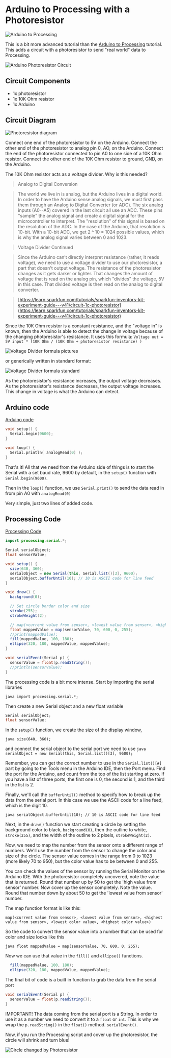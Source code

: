 # Arduino to Processing with a Photoresistor

![Arduino to Processing](resources/arduino-processing.png)

This is a bit more advanced tutorial than the [Arduino to Processing](arduino-to-processing.md) tutorial. This adds a circuit with a photoresistor to send "real world" data to Processing.

![Arduino Photoresistor Circuit](resources/arduino-photoresistor.jpg)

## Circuit Components

- 1x photoresistor
- 1x 10K Ohm resistor
- 1x Arduino

## Circuit Diagram

![Photoresistor diagram](resources/photoresistor_bb.png)

Connect one end of the photoresistor to 5V on the Arduino.
Connect the other end of the photoresistor to analog pin 0, AO, on the Arduino.
Connect the end of the photoresistor connected to pin A0 to one side of a 10K Ohm resistor.
Connect the other end of the 10K Ohm resistor to ground, GND, on the Arduino.

The 10K Ohm resistor acts as a voltage divider. Why is this needed?

> Analog to Digital Conversion

> The world we live in is analog, but the Arduino lives in a digital world. In order to have the Arduino sense analog signals, we must first pass them through an Analog to Digital Converter (or ADC). The six analog inputs (A0--A5) covered in the last circuit all use an ADC. These pins "sample" the analog signal and create a digital signal for the microcontroller to interpret. The "resolution" of this signal is based on the resolution of the ADC. In the case of the Arduino, that resolution is 10-bit. With a 10-bit ADC, we get 2 ^ 10 = 1024 possible values, which is why the analog signal varies between 0 and 1023.

> Voltage Divider Continued

> Since the Arduino can’t directly interpret resistance (rather, it reads voltage), we need to use a voltage divider to use our photoresistor, a part that doesn't output voltage. The resistance of the photoresistor changes as it gets darker or lighter. That changes the amount of voltage that is read on the analog pin, which "divides" the voltage, 5V in this case. That divided voltage is then read on the analog to digital converter.

> [https://learn.sparkfun.com/tutorials/sparkfun-inventors-kit-experiment-guide---v41/circuit-1c-photoresistor](https://learn.sparkfun.com/tutorials/sparkfun-inventors-kit-experiment-guide---v41/circuit-1c-photoresistor)

Since the 10K Ohm resistor is a constant resistance, and the "voltage in" is
known, then the Arduino is able to detect the change in voltage because of the
changing photoresistor's resistance. It uses this formula: `Voltage out = 5V input * (10K Ohm / (10K Ohm + photoresistor resistance) )`

![Voltage Divider formula pictures](resources/voltageDividerFormula.png)

or generically written in standard format:

![Voltage Divider formula standard](resources/voltage_divider_formula.png)

As the photoresistor's resistance increases, the output voltage decreases. As the photoresistor's resistance decreases, the output voltage increases. This change in voltage is what the Arduino can detect.

## Arduino code

[Arduino code](arduinoToProcessingPhotoresistor/arduinoToProcessingPhotoresistor.ino)

```c++
void setup() {
  Serial.begin(9600);
}

void loop() {
  Serial.println( analogRead(0) );
}
```

That's it! All that we need from the Arduino side of things is to start the Serial with a set baud rate, 9600 by default, in the `setup()` function with `Serial.begin(9600)`.

Then in the `loop()` function, we use `Serial.print()` to send the data read in from pin A0 with `analogRead(0)`

Very simple, just two lines of added code.

## Processing Code

[Processing Code](processingFromArduinoPhotoresistor/processingFromArduinoPhotoresistor.pde)

```java
import processing.serial.*;

Serial serialObject;
float sensorValue;

void setup() {
  size(640, 360);
  serialObject = new Serial(this, Serial.list()[3], 9600);
  serialObject.bufferUntil(10); // 10 is ASCII code for line feed
}

void draw() {
  background(0);

  // Set circle border color and size
  stroke(255);
  strokeWeight(2);

  // map(<current value from sensor>, <lowest value from sensor>, <highest value from sensor>, <lowest color value>, <highest color value>)
  float mappedValue = map(sensorValue, 70, 600, 0, 255);
  //print(mappedValue);
  fill(mappedValue, 100, 180);
  ellipse(320, 180, mappedValue, mappedValue);
}

void serialEvent(Serial p) {
  sensorValue = float(p.readString());
  //println(sensorValue);
}
```

The processing code is a bit more intense. Start by importing the serial libraries

`java import processing.serial.*;`

Then create a new Serial object and a new float variable

```java
Serial serialObject;
float sensorValue;
```

In the `setup()` function, we create the size of the display window,

`java size(640, 360);`

and connect the serial object to the serial port we need to use
`java serialObject = new Serial(this, Serial.list()[3], 9600);`

Remember, you can get the correct number to use in the `Serial.list()[#]` part by going to the Tools menu in the Arduino IDE, then the Port menu. Find the port for the Arduino, and count from the top of the list starting at zero. If you have a list of three ports, the first one is 0, the second is 1, and the third in the list is 2.

Finally, we'll call the `bufferUntil()` method to specify how to break up the data from the serial port. In this case we use the ASCII code for a line feed, which is the digit 10.

`java serialObject.bufferUntil(10); // 10 is ASCII code for line feed`

Next, in the `draw()` function we start creating a circle by setting the background color to black, `background(0)`, then the outline to white, `stroke(255)`, and the width of the outline to 2 pixels, `strokeWeight(2)`.

Now, we need to map the number from the sensor onto a different range of numbers. We'll use the number from the sensor to change the color and size of the circle. The sensor value comes in the range from 0 to 1023 (more likely 70 to 950), but the color value has to be between 0 and 255.

You can check the values of the sensor by running the Serial Monitor on the Arduino IDE. With the photoresistor completely uncovered, note the value that is returned. Round that number up by 50 to get the 'high value from sensor' number. Now cover up the sensor completely. Note the value. Round that number down by about 50 to get the 'lowest value from sensor' number.

The map function format is like this:

`map(<current value from sensor>, <lowest value from sensor>, <highest value from sensor>, <lowest color value>, <highest color value>)`

So the code to convert the sensor value into a number that can be used for color and size looks like this

`java float mappedValue = map(sensorValue, 70, 600, 0, 255);`

Now we can use that value in the `fill()` and `ellipse()` functions.

```java
  fill(mappedValue, 100, 180);
  ellipse(320, 180, mappedValue, mappedValue);
```

The final bit of code is a built in function to grab the data from the serial port

```java
void serialEvent(Serial p) {
  sensorValue = float(p.readString());
}
```

IMPORTANT! The data coming from the serial port is a String. In order to use it as a number we need to convert it to a `float` or `int`. This is why we wrap the `p.readString()` in the `float()` method. `serialEvent()`.

Now, if you run the Processing script and cover up the photoresistor, the circle will shrink and turn blue!

![Circle changed by Photoresistor](resources/processingPhotoresistorCircle.gif)
